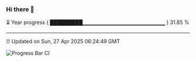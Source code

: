 ### Hi there 👋

⏳ Year progress { █████████▁▁▁▁▁▁▁▁▁▁▁▁▁▁▁▁▁▁▁▁▁ } 31.85 %

---

⏰ Updated on Sun, 27 Apr 2025 06:24:49 GMT

![Progress Bar CI](https://github.com/liununu/liununu/workflows/Progress%20Bar%20CI/badge.svg)
